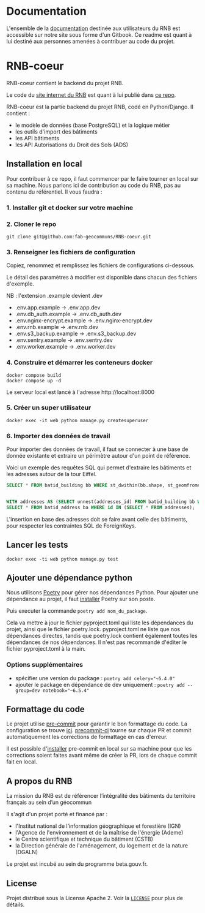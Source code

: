# Documentation

L'ensemble de la [documentation](https://rnb.beta.gouv.fr/doc) destinée aux utilisateurs du RNB est accessible sur notre site sous forme d'un Gitbook.
Ce readme est quant à lui destiné aux personnes amenées à contribuer au code du projet.


# RNB-coeur

RNB-coeur contient le backend du projet RNB.

Le code du [site internet du RNB](https://rnb.beta.gouv.fr/) est quant à lui publié dans [ce repo](https://github.com/fab-geocommuns/RNB-site).

RNB-coeur est la partie backend du projet RNB, codé en Python/Django. Il contient :

- le modèle de données (base PostgreSQL) et la logique métier
- les outils d'import des bâtiments
- les API bâtiments
- les API Autorisations du Droit des Sols (ADS)

## Installation en local

Pour contribuer à ce repo, il faut commencer par le faire tourner en local sur sa machine. Nous parlons ici de contribution au code du RNB, pas au contenu du référentiel. Il vous faudra :

### 1. Installer git et docker sur votre machine

### 2. Cloner le repo
`git clone git@github.com:fab-geocommuns/RNB-coeur.git`

### 3. Renseigner les fichiers de configuration

Copiez, renommez et remplissez les fichiers de configurations ci-dessous.

Le détail des paramètres à modifier est disponible dans chacun des fichiers d'exemple.

NB : l'extension .example devient .dev

* .env.app.example -> .env.app.dev
* .env.db_auth.example -> .env.db_auth.dev
* .env.nginx-encrypt.example -> .env.nginx-encrypt.dev
* .env.rnb.example -> .env.rnb.dev
* .env.s3_backup.example -> .env.s3_backup.dev
* .env.sentry.example -> .env.sentry.dev
* .env.worker.example -> .env.worker.dev

### 4. Construire et démarrer les conteneurs docker

```
docker compose build
docker compose up -d
```

Le serveur local est lancé à l'adresse http://localhost:8000

### 5. Créer un super utilisateur

```
docker exec -it web python manage.py createsuperuser
```

### 6. Importer des données de travail

Pour importer des données de travail, il faut se connecter à une base de donnée existante et extraire un périmètre autour d'un point de référence.

Voici un exemple des requêtes SQL qui permet d'extraire les bâtiments et les adresses autour de la tour Eiffel.

```sql
SELECT * FROM batid_building bb WHERE st_dwithin(bb.shape, st_geomfromewkt('SRID=4326;POINT (2.294492349179413 48.85837023573654)'), 0.001);


WITH addresses AS (SELECT unnest(addresses_id) FROM batid_building bb WHERE st_dwithin(bb.shape, st_geomfromewkt('SRID=4326;POINT (2.294492349179413 48.85837023573654)'), 0.001))
SELECT * FROM batid_address ba WHERE id IN (SELECT * FROM addresses);
```

L'insertion en base des adresses doit se faire avant celle des bâtiments, pour respecter les contraintes SQL de ForeignKeys.
## Lancer les tests
```
docker exec -ti web python manage.py test
```

## Ajouter une dépendance python

Nous utilisons [Poetry](https://python-poetry.org/) pour gérer nos dépendances Python.
Pour ajouter une dépendance au projet, il faut [installer](https://python-poetry.org/docs/#installation) Poetry sur son poste.

Puis executer la commande `poetry add nom_du_package`.

Cela va mettre à jour le fichier pyproject.toml qui liste les dépendances du projet, ainsi que le fichier poetry.lock.
pyproject.toml ne liste que nos dépendances directes, tandis que poetry.lock contient également toutes les dépendances de nos dépendances.
Il n'est pas recommandé d'éditer le fichier pyproject.toml à la main.

### Options supplémentaires

* spécifier une version du package : `poetry add celery="~5.4.0"`
* ajouter le package en dépendance de dev uniquement : `poetry add --group=dev notebook="~6.5.4"`

## Formattage du code

Le projet utilise [pre-commit](https://pre-commit.com/) pour garantir le bon formattage du code. La configuration se trouve [ici](https://github.com/fab-geocommuns/RNB-coeur/blob/main/.pre-commit-config.yaml).
[precommit-ci](https://pre-commit.ci/) tourne sur chaque PR et commit automatiquement les corrections de formattage en cas d'erreur.

Il est possible d'[installer](https://pre-commit.com/#install) pre-commit en local sur sa machine pour que les corrections soient faites avant même de créer la PR, lors de chaque commit fait en local.


## A propos du RNB

La mission du RNB est de référencer l’intégralité des bâtiments du territoire français au sein d’un géocommun

Il s'agit d'un projet porté et financé par :
- l'Institut national de l’information géographique et forestière (IGN)
- l'Agence de l'environnement et de la maîtrise de l'énergie (Ademe)
- le Centre scientifique et technique du bâtiment (CSTB)
- la Direction générale de l'aménagement, du logement et de la nature (DGALN)

Le projet est incubé au sein du programme beta.gouv.fr.

## License

Projet distribué sous la License Apache 2. Voir la [`LICENSE`](LICENSE) pour plus de détails.
